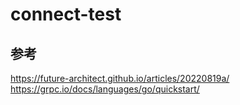 # connect-test

## 参考

https://future-architect.github.io/articles/20220819a/
https://grpc.io/docs/languages/go/quickstart/

